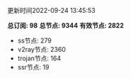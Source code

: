 更新时间2022-09-24 13:45:53

**总订阅: 98**
**总节点: 9344**
**有效节点: 2822**
- ss节点: 279
- v2ray节点: 2360
- trojan节点: 164
- ssr节点: 19
